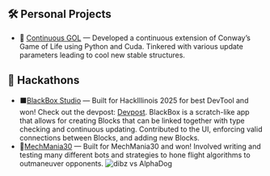 ## 🛠️ Personal Projects
-  🧬 [Continuous GOL](https://github.com/bfaum/continuous_GOL) — Developed a continuous extension of Conway’s Game of Life using Python and Cuda. Tinkered with various update parameters leading to cool new stable structures.
## 🤖 Hackathons
- ⬛[BlackBox Studio](https://github.com/Dandandooo/BlackBox-Studio/) — Built for HackIllinois 2025 for best DevTool and won! Check out the devpost: [Devpost](https://devpost.com/software/blackbox-studio). BlackBox is a scratch-like app that allows for creating Blocks that can be linked together with type checking and continuous updating. Contributed to the UI, enforcing valid connections between Blocks, and adding new Blocks. 
- 👑[MechMania30](https://github.com/RoshanAH/mm30-solution) — Built for MechMania30 and won! Involved writing and testing many different bots and strategies to hone flight algorithms to outmaneuver opponents.
![dibz vs AlphaDog](dibz_vs_AlphaDog.gif)
<!--
**faumben/faumben** is a ✨ _special_ ✨ repository because its `README.md` (this file) appears on your GitHub profile.

Here are some ideas to get you started:

- 🔭 I’m currently working on ...
- 🌱 I’m currently learning ...
- 👯 I’m looking to collaborate on ...
- 🤔 I’m looking for help with ...
- 💬 Ask me about ...
- 📫 How to reach me: ...
- 😄 Pronouns: ...
- ⚡ Fun fact: ...
-->
